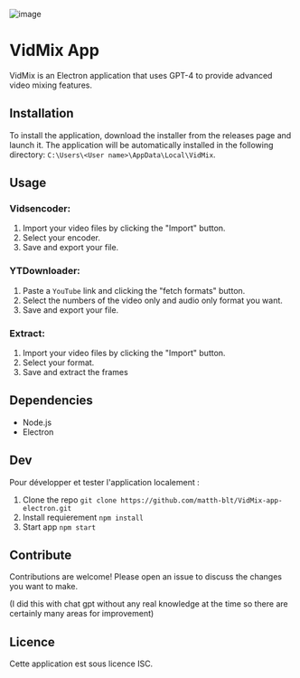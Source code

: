 ![image](https://github.com/user-attachments/assets/db444318-d92c-408d-8e99-efd2a3f07996)


# VidMix App

VidMix is ​​an Electron application that uses GPT-4 to provide advanced video mixing features.

## Installation

To install the application, download the installer from the releases page and launch it. The application will be automatically installed in the following directory: `C:\Users\<User name>\AppData\Local\VidMix`.

## Usage
### Vidsencoder:
1. Import your video files by clicking the "Import" button.
2. Select your encoder.
3. Save and export your file.
   
### YTDownloader:
1. Paste a `YouTube` link and clicking the "fetch formats" button.
2. Select the numbers of the video only and audio only format you want.
3. Save and export your file.
   
### Extract:
1. Import your video files by clicking the "Import" button.
2. Select your format.
3. Save and extract the frames

## Dependencies

- Node.js
- Electron

## Dev

Pour développer et tester l'application localement :

1. Clone the repo `git clone https://github.com/matth-blt/VidMix-app-electron.git`
2. Install requierement `npm install`
3. Start app `npm start`

## Contribute

Contributions are welcome! Please open an issue to discuss the changes you want to make.

(I did this with chat gpt without any real knowledge at the time so there are certainly many areas for improvement)

## Licence

Cette application est sous licence ISC.
